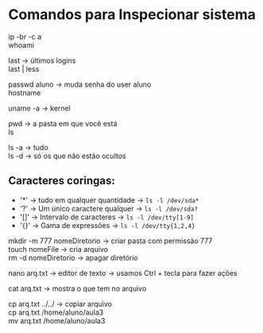 # Comandos para Inspecionar sistema

ip -br -c a  
whoami  
  
last -> últimos logins  
last | less  

passwd aluno -> muda senha do user aluno  
hostname  

uname -a -> kernel  

pwd -> a pasta em que você está  
ls  

ls -a -> tudo  
ls -d -> só os que não estão ocultos  
  
## Caracteres coringas:  
* '*' -> tudo em qualquer quantidade -> `ls -l /dev/sda*`  
* '?' -> Um único caractere qualquer -> `ls -l /dev/sda?`  
* '[]' -> Intervalo de caracteres -> `ls -l /dev/tty[1-9]`  
* '{}' -> Gama de expressões -> `ls -l /dev/tty{1,2,4}`  
  
mkdir -m 777 nomeDiretorio -> criar pasta com permissão 777  
touch nomeFile -> cria arquivo  
rm -d nomeDiretorio -> apagar diretório  
  
nano arq.txt -> editor de texto -> usamos Ctrl + tecla para fazer ações  
  
cat arq.txt -> mostra o que tem no arquivo  
  
cp arq.txt ../../ -> copiar arquivo  
cp arq.txt /home/aluno/aula3  
mv arq.txt /home/aluno/aula3  



